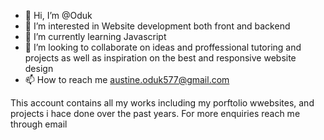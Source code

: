 - 👋 Hi, I’m @Oduk
- 👀 I’m interested in Website development both front and backend 
- 🌱 I’m currently learning Javascript 
- 💞️ I’m looking to collaborate on ideas and proffessional tutoring and projects as well as inspiration on the best and responsive website design 
- 📫 How to reach me austine.oduk577@gmail.com 

<!---
DevOduk/DevOduk is a ✨ special ✨ repository because its `README.md` (this file) appears on your GitHub profile.
You can click the Preview link to take a look at your changes.
--->
This account contains all my works including my porftolio wwebsites, and projects i hace done over the past years. For more enquiries reach me through email
